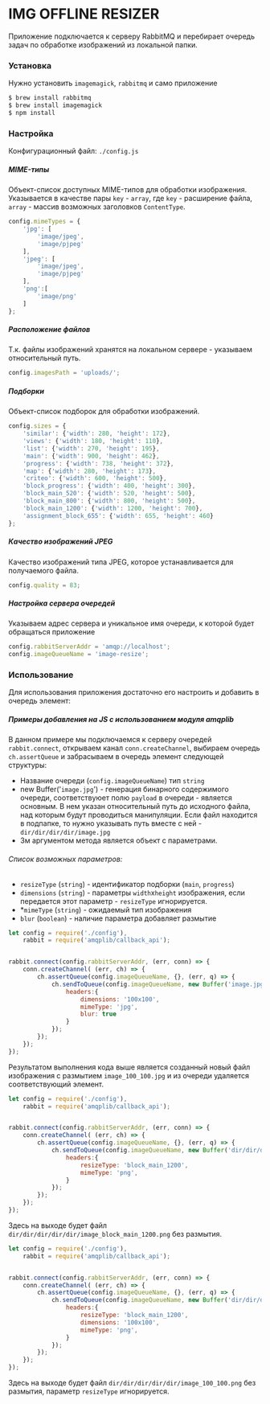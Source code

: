 # IMG OFFLINE RESIZER
Приложение подключается к серверу RabbitMQ и перебирает очередь задач по обработке изображений из локальной папки.
### Установка
Нужно установить `imagemagick`, `rabbitmq` и само приложение
```sh
$ brew install rabbitmq
$ brew install imagemagick
$ npm install
```
###  Настройка
Конфигурационный файл: `./config.js`
##### MIME-типы
Объект-список доступных MIME-типов для обработки изображения. Указывается в качестве пары `key` - `array`, где `key` - расширение файла, `array` - массив возможных заголовков `ContentType`.
```js
config.mimeTypes = {
    'jpg': [
        'image/jpeg',
        'image/pjpeg'
    ],
    'jpeg': [
        'image/jpeg',
        'image/pjpeg'
    ],
    'png':[
        'image/png'
    ]
};
```
##### Расположение файлов
Т.к. файлы изображений хранятся на локальном сервере - указываем относительный путь.
```js
config.imagesPath = 'uploads/';
```
##### Подборки
Объект-список подборок для обработки изображений.
```js
config.sizes = {
    'similar': {'width': 280, 'height': 172},
    'views': {'width': 180, 'height': 110},
    'list': {'width': 270, 'height': 195},
    'main': {'width': 900, 'height': 462},
    'progress': {'width': 738, 'height': 372},
    'map': {'width': 280, 'height': 173},
    'criteo': {'width': 600, 'height': 500},
    'block_progress': {'width': 400, 'height': 300},
    'block_main_520': {'width': 520, 'height': 500},
    'block_main_800': {'width': 800, 'height': 500},
    'block_main_1200': {'width': 1200, 'height': 700},
    'assignment_block_655': {'width': 655, 'height': 460}
};
```
##### Качество изображений JPEG
Качество изображений типа JPEG, которое устанавливается для получаемого файла.
```js
config.quality = 83;
```
##### Настройка сервера очередей
Указываем адрес сервера и уникальное имя очереди, к которой будет обращаться приложение
```js
config.rabbitServerAddr = 'amqp://localhost';
config.imageQueueName = 'image-resize';
```
### Использование
Для использования приложения достаточно его настроить и добавить в очередь элемент:
##### Примеры добавления на JS с использованием модуля amqplib
В данном примере мы подключаемся к серверу очередей `rabbit.connect`, открываем канал `conn.createChannel`, выбираем очередь `ch.assertQueue` и забрасываем в очередь элемент следующей структуры:
 - Название очереди (`config.imageQueueName`) тип `string`
 - new Buffer('`image.jpg`') - генерация бинарного содержимого очереди, соответствуюет полю `payload` в очереди - является основным. В нем указан относительный путь до исходного файла, над которым будут проводиться манипуляции. Если файл находится в подпапке, то нужно указывать путь вместе с ней - `dir/dir/dir/dir/image.jpg`
 - 3м аргументом метода является объект с параметрами.
###### Список возможных параметров:
- `resizeType` (`string`) - идентификатор подборки (`main`, `progress`)
- `dimensions` (`string`) - параметры `width`x`height` изображения, если передается этот параметр - `resizeType` игнорируется.
- *`mimeType` (`string`) - ожидаемый тип изображения
- `blur` (`boolean`) - наличие параметра добавляет размытие
```js
let config = require('./config'),
    rabbit = require('amqplib/callback_api');


rabbit.connect(config.rabbitServerAddr, (err, conn) => {
    conn.createChannel( (err, ch) => {
        ch.assertQueue(config.imageQueueName, {}, (err, q) => {
            ch.sendToQueue(config.imageQueueName, new Buffer('image.jpg'), {
                headers:{
                    dimensions: '100x100',
                    mimeType: 'jpg',
                    blur: true
                }
            });
        });
    });
});
```
Результатом выполнения кода выше является созданный новый файл изображения с размытием `image_100_100.jpg` и из очереди удаляется соответствующий элемент.
```js
let config = require('./config'),
    rabbit = require('amqplib/callback_api');


rabbit.connect(config.rabbitServerAddr, (err, conn) => {
    conn.createChannel( (err, ch) => {
        ch.assertQueue(config.imageQueueName, {}, (err, q) => {
            ch.sendToQueue(config.imageQueueName, new Buffer('dir/dir/dir/dir/dir/image.png'), {
                headers:{
                    resizeType: 'block_main_1200',
                    mimeType: 'png',
                }
            });
        });
    });
});
```
Здесь на выходе будет файл `dir/dir/dir/dir/dir/image_block_main_1200.png` без размытия.
```js
let config = require('./config'),
    rabbit = require('amqplib/callback_api');


rabbit.connect(config.rabbitServerAddr, (err, conn) => {
    conn.createChannel( (err, ch) => {
        ch.assertQueue(config.imageQueueName, {}, (err, q) => {
            ch.sendToQueue(config.imageQueueName, new Buffer('dir/dir/dir/dir/dir/image.png'), {
                headers:{
                    resizeType: 'block_main_1200',
                    dimensions: '100x100',
                    mimeType: 'png',
                }
            });
        });
    });
});
```
Здесь на выходе будет файл `dir/dir/dir/dir/dir/image_100_100.png` без размытия, параметр `resizeType` игнорируется.
